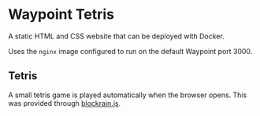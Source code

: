 # Waypoint Tetris

A static HTML and CSS website that can be deployed with Docker.

Uses the `nginx` image configured to run on the default Waypoint port 3000.

## Tetris

A small tetris game is played automatically when the browser opens. This was
provided through [blockrain.js](https://github.com/Aerolab/blockrain.js).
